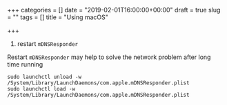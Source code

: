 +++
categories = []
date = "2019-02-01T16:00:00+00:00"
draft = true
slug = ""
tags = []
title = "Using macOS"

+++
1. restart `mDNSResponder`

Restart `mDNSResponder` may help to solve the network problem after long time running

```
sudo launchctl unload -w /System/Library/LaunchDaemons/com.apple.mDNSResponder.plist
sudo launchctl load -w /System/Library/LaunchDaemons/com.apple.mDNSResponder.plist
```